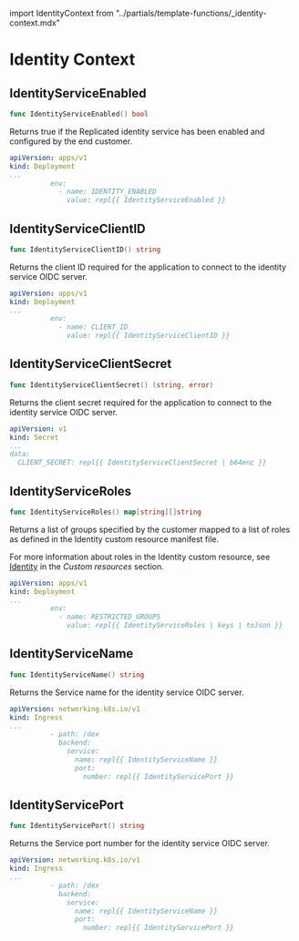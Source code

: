 import IdentityContext from "../partials/template-functions/_identity-context.mdx"

# Identity Context

<IdentityContext/>

## IdentityServiceEnabled

```go
func IdentityServiceEnabled() bool
```

Returns true if the Replicated identity service has been enabled and configured by the end customer.

```yaml
apiVersion: apps/v1
kind: Deployment
...
          env:
            - name: IDENTITY_ENABLED
              value: repl{{ IdentityServiceEnabled }}
```


## IdentityServiceClientID

```go
func IdentityServiceClientID() string
```

Returns the client ID required for the application to connect to the identity service OIDC server.

```yaml
apiVersion: apps/v1
kind: Deployment
...
          env:
            - name: CLIENT_ID
              value: repl{{ IdentityServiceClientID }}
```


## IdentityServiceClientSecret

```go
func IdentityServiceClientSecret() (string, error)
```

Returns the client secret required for the application to connect to the identity service OIDC server.

```yaml
apiVersion: v1
kind: Secret
...
data:
  CLIENT_SECRET: repl{{ IdentityServiceClientSecret | b64enc }}
```


## IdentityServiceRoles

```go
func IdentityServiceRoles() map[string][]string
```

Returns a list of groups specified by the customer mapped to a list of roles as defined in the Identity custom resource manifest file.

For more information about roles in the Identity custom resource, see [Identity](custom-resource-identity#roles) in the _Custom resources_ section.

```yaml
apiVersion: apps/v1
kind: Deployment
...
          env:
            - name: RESTRICTED_GROUPS
              value: repl{{ IdentityServiceRoles | keys | toJson }}
```


## IdentityServiceName

```go
func IdentityServiceName() string
```

Returns the Service name for the identity service OIDC server.

```yaml
apiVersion: networking.k8s.io/v1
kind: Ingress
...
          - path: /dex
            backend:
              service:
                name: repl{{ IdentityServiceName }}
                port:
                  number: repl{{ IdentityServicePort }}
```


## IdentityServicePort

```go
func IdentityServicePort() string
```

Returns the Service port number for the identity service OIDC server.

```yaml
apiVersion: networking.k8s.io/v1
kind: Ingress
...
          - path: /dex
            backend:
              service:
                name: repl{{ IdentityServiceName }}
                port:
                  number: repl{{ IdentityServicePort }}
```

